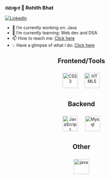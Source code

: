 ### ನಮಸ್ಕಾರ 🙏 Rohith Bhat
[![LinkedIn](https://img.shields.io/badge/linkedin-blue.svg?&style=for-the-badge&logo=linkedin&logoColor=white)](http://www.linkedin.com/in/rohith-bhat-1884021b4)&nbsp;
<p align="left">


</p>

 
 
- 🔭 I’m currently working on: Java 
- 🌱 I’m currently learning: Web dev and DSA 
- 📫 How to reach me: [Click here](http://www.linkedin.com/in/rohith-bhat-1884021b4)
- 💡 Have a glimpse of what I do: [Click here](https://auth.geeksforgeeks.org/user/rohithbhat198)


<div align="center">
 <h2> <b> Frontend/Tools </b> </h2>
 </div>
<div align="center">   

<img style="margin: 8px" src="https://profilinator.rishav.dev/skills-assets/css3-original-wordmark.svg" alt="CSS3" height="50" />  
<img style="margin: 10px" src="https://profilinator.rishav.dev/skills-assets/html5-original-wordmark.svg" alt="HTML5" height="50" />  
   

</div></td><td valign="top" width="33%">

<div align="center">
 <h2> <b>Backend</b> </h2>
 </div>
<div align="center">  
<div align="center">  
<img style="margin: 10px" src="https://profilinator.rishav.dev/skills-assets/javascript-original.svg" alt="JavaScript" height="50" />    
 <img style="margin: 10px" src="https://itsilesia.com/wp-content/uploads/2018/11/mysql-logo.jpg" alt="Mysql" height="50" /> 

</div></td><td valign="top" width="33%">

<div align="center">
 <h2> <b> Other </b> </h2>
 </div>
<div align="center">    
<img style="margin: 10px" src="https://brandslogos.com/wp-content/uploads/images/large/java-logo-1.png" alt="java" height="50" />  
 

</div></td></tr></table>  

<br/>  



